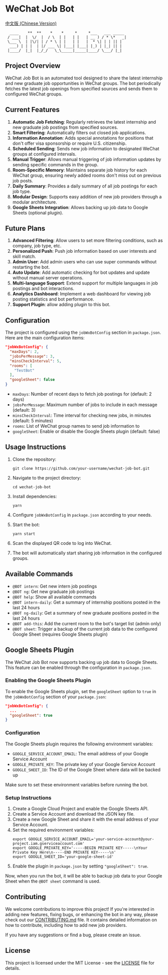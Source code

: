 # WeChat Job Bot

[中文版 (Chinese Version)](./README.zh-CN.md)

```
  ____    **  **    *    *     *     *___   ___ _____
 / ___|  |  \/  |  / \  | |   | |   | __ ) / * \*   _|
 \___ \  | |\/| | / * \ | |   | |   |  * \| | | || |
  ___) | | |  | |/ ___ \| |___| |___| |_) | |_| || |
 |____/  |_|  |_/_/   \_\_____|_____|____/ \___/ |_|
```

## Project Overview

WeChat Job Bot is an automated tool designed to share the latest internship and new graduate job opportunities in WeChat groups. The bot periodically fetches the latest job openings from specified sources and sends them to configured WeChat groups.

## Current Features

1. **Automatic Job Fetching**: Regularly retrieves the latest internship and new graduate job postings from specified sources.
2. **Smart Filtering**: Automatically filters out closed job applications.
3. **Information Annotation**: Adds special annotations for positions that don't offer visa sponsorship or require U.S. citizenship.
4. **Scheduled Sending**: Sends new job information to designated WeChat groups at configured intervals.
5. **Manual Trigger**: Allows manual triggering of job information updates by sending specific commands in the group.
6. **Room-Specific Memory**: Maintains separate job history for each WeChat group, ensuring newly added rooms don't miss out on previous job posts.
7. **Daily Summary**: Provides a daily summary of all job postings for each job type.
8. **Modular Design**: Supports easy addition of new job providers through a modular architecture.
9. **Google Sheets Integration**: Allows backing up job data to Google Sheets (optional plugin).

## Future Plans

1. **Advanced Filtering**: Allow users to set more filtering conditions, such as company, job type, etc.
2. **Personalized Push**: Push job information based on user interests and skill match.
3. **Admin User**: Add admin users who can use super commands without restarting the bot.
4. **Auto Update**: Add automatic checking for bot updates and update without manual server operations.
5. **Multi-language Support**: Extend support for multiple languages in job postings and bot interactions.
6. **Analytics Dashboard**: Implement a web dashboard for viewing job posting statistics and bot performance.
7. **Support Plugin**: allow adding plugin to this bot.

## Configuration

The project is configured using the `jobWxBotConfig` section in `package.json`. Here are the main configuration items:

```json
"jobWxBotConfig": {
  "maxDays": 2,
  "jobsPerMessage": 3,
  "minsCheckInterval": 5,
  "rooms": [
    "TestBot"
  ],
  "googleSheet": false
}
```

- `maxDays`: Number of recent days to fetch job postings for (default: 2 days)
- `jobsPerMessage`: Maximum number of jobs to include in each message (default: 3)
- `minsCheckInterval`: Time interval for checking new jobs, in minutes (default: 5 minutes)
- `rooms`: List of WeChat group names to send job information to
- `googleSheet`: Enable or disable the Google Sheets plugin (default: false)

## Usage Instructions

1. Clone the repository:

   ```
   git clone https://github.com/your-username/wechat-job-bot.git
   ```

2. Navigate to the project directory:

   ```
   cd wechat-job-bot
   ```

3. Install dependencies:

   ```
   yarn
   ```

4. Configure `jobWxBotConfig` in `package.json` according to your needs.

5. Start the bot:

   ```
   yarn start
   ```

6. Scan the displayed QR code to log into WeChat.

7. The bot will automatically start sharing job information in the configured groups.

## Available Commands

- `@BOT intern`: Get new intern job postings
- `@BOT ng`: Get new graduate job postings
- `@BOT help`: Show all available commands
- `@BOT intern-daily`: Get a summary of internship positions posted in the last 24 hours
- `@BOT ng-daily`: Get a summary of new graduate positions posted in the last 24 hours
- `@BOT add-this`: Add the current room to the bot's target list (admin only)
- `@BOT sheet`: Trigger a backup of the current job data to the configured Google Sheet (requires Google Sheets plugin)

## Google Sheets Plugin

The WeChat Job Bot now supports backing up job data to Google Sheets. This feature can be enabled through the configuration in `package.json`.

### Enabling the Google Sheets Plugin

To enable the Google Sheets plugin, set the `googleSheet` option to `true` in the `jobWxBotConfig` section of your `package.json`:

```json
"jobWxBotConfig": {
  ...
  "googleSheet": true
}
```

### Configuration

The Google Sheets plugin requires the following environment variables:

- `GOOGLE_SERVICE_ACCOUNT_EMAIL`: The email address of your Google Service Account
- `GOOGLE_PRIVATE_KEY`: The private key of your Google Service Account
- `GOOGLE_SHEET_ID`: The ID of the Google Sheet where data will be backed up

Make sure to set these environment variables before running the bot.

### Setup Instructions

1. Create a Google Cloud Project and enable the Google Sheets API.
2. Create a Service Account and download the JSON key file.
3. Create a new Google Sheet and share it with the email address of your Service Account.
4. Set the required environment variables:
   ```
   export GOOGLE_SERVICE_ACCOUNT_EMAIL='your-service-account@your-project.iam.gserviceaccount.com'
   export GOOGLE_PRIVATE_KEY='-----BEGIN PRIVATE KEY-----\nYour Private Key Here\n-----END PRIVATE KEY-----\n'
   export GOOGLE_SHEET_ID='your-google-sheet-id'
   ```
5. Enable the plugin in `package.json` by setting `"googleSheet": true`.

Now, when you run the bot, it will be able to backup job data to your Google Sheet when the `@BOT sheet` command is used.

## Contributing

We welcome contributions to improve this project! If you're interested in adding new features, fixing bugs, or enhancing the bot in any way, please check out our [CONTRIBUTING.md](CONTRIBUTING.md) file. It contains detailed information on how to contribute, including how to add new job providers.

If you have any suggestions or find a bug, please create an issue.

## License

This project is licensed under the MIT License - see the [LICENSE](./LICENSE) file for details.
